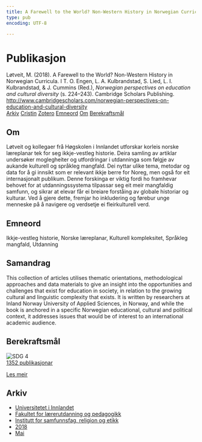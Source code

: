 ```yaml
---
title: A Farewell to the World? Non-Western History in Norwegian Curricula
type: pub
encoding: UTF-8

---
```

<h1>Publikasjon</h1>
<article id="csl-bib-container-4P9M53V5" class="csl-bib-container">
  <div class="csl-bib-body"> <div class="csl-entry">Løtveit, M. (2018). A Farewell to the World? Non-Western History in Norwegian Curricula. I T. O. Engen, L. A. Kulbrandstad, S. Lied, L. I. Kulbrandstad, &#38; J. Cummins (Red.), <i>Norwegian perspectives on education and cultural diversity</i> (s. 224–243). Cambridge Scholars Publishing. <a href="http://www.cambridgescholars.com/norwegian-perspectives-on-education-and-cultural-diversity">http://www.cambridgescholars.com/norwegian-perspectives-on-education-and-cultural-diversity</a></div> </div>
  <div class="csl-bib-buttons">
    <a href="#taxonomy-article-4P9M53V5" alt="archive" class="csl-bib-button">Arkiv</a>
    <a href="https://app.cristin.no/results/show.jsf?id=1583382" alt="Cristin" class="csl-bib-button">Cristin</a>
    <a href="http://zotero.org/groups/5881554/items/4P9M53V5" alt="Zotero" class="csl-bib-button">Zotero</a>
    <a href="#keywords-article-4P9M53V5" alt="keywords" class="csl-bib-button">Emneord</a>
    <a href="#about-article-4P9M53V5" alt="about_pub" class="csl-bib-button">Om</a>
    <a href="#sdg-article-4P9M53V5" alt="sdg" class="csl-bib-button">Berekraftsmål</a>
  </div>
  <div id="csl-bib-meta-container-4P9M53V5"></div>
</article>
<div id="csl-bib-meta-4P9M53V5" class="csl-bib-meta">
  <article id="about-article-4P9M53V5" class="about_pub-article">
    <h1>Om</h1>
    Løtveit og kollegaer frå Høgskolen i Innlandet utforskar korleis norske læreplanar tek for seg ikkje-vestleg historie. Deira samling av artiklar undersøker moglegheiter og utfordringar i utdanninga som følgje av aukande kulturell og språkleg mangfald. Dei nyttar ulike tema, metodar og data for å gi innsikt som er relevant ikkje berre for Noreg, men også for eit internasjonalt publikum. Denne forskinga er viktig fordi ho framhevar behovet for at utdanningssystema tilpassar seg eit meir mangfaldig samfunn, og sikrar at elevar får ei breiare forståing av globale historiar og kulturar. Ved å gjere dette, fremjar ho inkludering og førebur unge menneske på å navigere og verdsetje ei fleirkulturell verd.
  </article>
  <article id="keywords-article-4P9M53V5" class="keywords-article">
    <h1>Emneord</h1>
    Ikkje-vestleg historie, Norske læreplanar, Kulturell kompleksitet, Språkleg mangfald, Utdanning
  </article>
  <article id="abstract-article-4P9M53V5" class="abstract-article">
    <h1>Samandrag</h1>
    This collection of articles utilises thematic orientations, methodological approaches and data materials to give an insight into the opportunities and challenges that exist for education in society, in relation to the growing cultural and linguistic complexity that exists. It is written by researchers at Inland Norway University of Applied Sciences, in Norway, and while the book is anchored in a specific Norwegian educational, cultural and political context, it addresses issues that would be of interest to an international academic audience.
  </article>
  <article id="sdg-article-4P9M53V5" class="sdg-article">
    <h1>Berekraftsmål</h1>
    <div class="sdg-container"><div id="sdg4" class="sdg">
        <img src="{{< params subfolder >}}images/sdg/sdg04_nn.png" class="image" alt="SDG 4">
        <div class="sdg-overlay">
          <a href="/nn/archive/?key=?sdg=4#archive" class="sdg-publication-count"><span>1352</span> publikasjonar</a>
          <p><a href="https://fn.no/om-fn/fns-baerekraftsmaal/god-utdanning?lang=nno-NO" class="sdg-read-more">Les meir</a></p>
        </div>
      </div></div>
  </article>
  <article id="taxonomy-article-4P9M53V5" class="taxonomy-article">
    <h1>Arkiv</h1>
    <ul>
      <li>
        <a href="/nn/archive/?key=3DCRN523">Universitetet i Innlandet</a>
      </li>
      <li>
        <a href="/nn/archive/?key=WYNZA47F">Fakultet for lærerutdanning og pedagogikk</a>
      </li>
      <li>
        <a href="/nn/archive/?key=XY7UYWKQ">Institutt for samfunnsfag, religion og etikk</a>
      </li>
      <li>
        <a href="/nn/archive/?key=9MEWKPK8">2018</a>
      </li>
      <li>
        <a href="/nn/archive/?key=PCLZFMDT">Mai</a>
      </li>
    </ul>
  </article>
</div>
